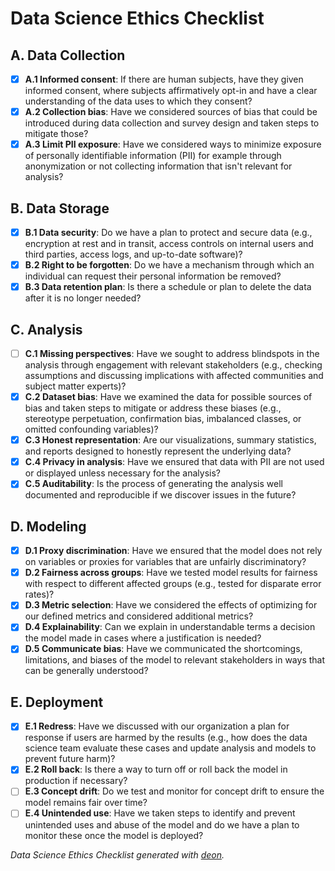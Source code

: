 # Data Science Ethics Checklist

## A. Data Collection
 - [X] **A.1 Informed consent**: If there are human subjects, have they given informed consent, where subjects affirmatively opt-in and have a clear understanding of the data uses to which they consent?
 - [X] **A.2 Collection bias**: Have we considered sources of bias that could be introduced during data collection and survey design and taken steps to mitigate those?
 - [X] **A.3 Limit PII exposure**: Have we considered ways to minimize exposure of personally identifiable information (PII) for example through anonymization or not collecting information that isn't relevant for analysis?

## B. Data Storage
 - [X] **B.1 Data security**: Do we have a plan to protect and secure data (e.g., encryption at rest and in transit, access controls on internal users and third parties, access logs, and up-to-date software)?
 - [X] **B.2 Right to be forgotten**: Do we have a mechanism through which an individual can request their personal information be removed?
 - [X] **B.3 Data retention plan**: Is there a schedule or plan to delete the data after it is no longer needed?

## C. Analysis
 - [ ] **C.1 Missing perspectives**: Have we sought to address blindspots in the analysis through engagement with relevant stakeholders (e.g., checking assumptions and discussing implications with affected communities and subject matter experts)?
 - [X] **C.2 Dataset bias**: Have we examined the data for possible sources of bias and taken steps to mitigate or address these biases (e.g., stereotype perpetuation, confirmation bias, imbalanced classes, or omitted confounding variables)?
 - [X] **C.3 Honest representation**: Are our visualizations, summary statistics, and reports designed to honestly represent the underlying data?
 - [X] **C.4 Privacy in analysis**: Have we ensured that data with PII are not used or displayed unless necessary for the analysis?
 - [X] **C.5 Auditability**: Is the process of generating the analysis well documented and reproducible if we discover issues in the future?

## D. Modeling
 - [X] **D.1 Proxy discrimination**: Have we ensured that the model does not rely on variables or proxies for variables that are unfairly discriminatory?
 - [X] **D.2 Fairness across groups**: Have we tested model results for fairness with respect to different affected groups (e.g., tested for disparate error rates)?
 - [X] **D.3 Metric selection**: Have we considered the effects of optimizing for our defined metrics and considered additional metrics?
 - [X] **D.4 Explainability**: Can we explain in understandable terms a decision the model made in cases where a justification is needed?
 - [X] **D.5 Communicate bias**: Have we communicated the shortcomings, limitations, and biases of the model to relevant stakeholders in ways that can be generally understood?

## E. Deployment
 - [X] **E.1 Redress**: Have we discussed with our organization a plan for response if users are harmed by the results (e.g., how does the data science team evaluate these cases and update analysis and models to prevent future harm)?
 - [X] **E.2 Roll back**: Is there a way to turn off or roll back the model in production if necessary?
 - [ ] **E.3 Concept drift**: Do we test and monitor for concept drift to ensure the model remains fair over time?
 - [ ] **E.4 Unintended use**: Have we taken steps to identify and prevent unintended uses and abuse of the model and do we have a plan to monitor these once the model is deployed?

*Data Science Ethics Checklist generated with [deon](http://deon.drivendata.org).*
